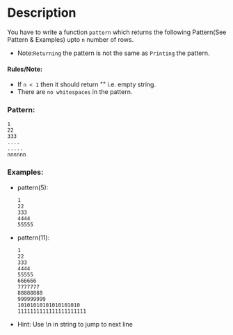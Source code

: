 # Description

You have to write a function `pattern` which returns the following Pattern(See Pattern & Examples) upto `n` number of rows.

- Note:`Returning` the pattern is not the same as `Printing` the pattern.

#### Rules/Note:

- If `n < 1` then it should return "" i.e. empty string.
- There are `no whitespaces` in the pattern.

### Pattern:

```
1
22
333
....
.....
nnnnnn
```

### Examples:

- pattern(5):

  ```
  1
  22
  333
  4444
  55555
  ```

- pattern(11):

  ```
  1
  22
  333
  4444
  55555
  666666
  7777777
  88888888
  999999999
  10101010101010101010
  1111111111111111111111
  ```

- Hint: Use \n in string to jump to next line

